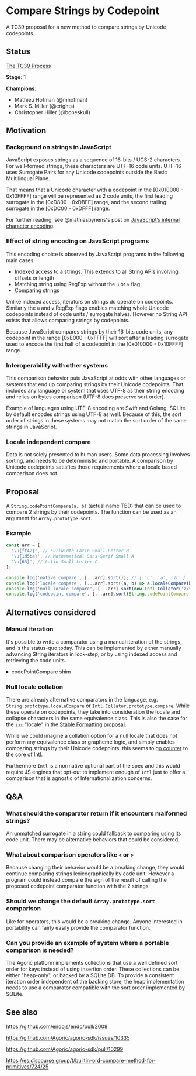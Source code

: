 # Compare Strings by Codepoint

A TC39 proposal for a new method to compare strings by Unicode codepoints.

## Status

[The TC39 Process](https://tc39.es/process-document/)

**Stage**: 1

**Champions**:
- Mathieu Hofman (@mhofman)
- Mark S. Miller (@erights)
- Christopher Hiller (@boneskull)

## Motivation

### Background on strings in JavaScript

JavaScript exposes strings as a sequence of 16-bits / UCS-2 characters. For well-formed strings, these characters are UTF-16 code units. UTF-16 uses Surrogate Pairs for any Unicode codepoints outside the Basic Multilingual Plane.

That means that a Unicode character with a codepoint in the [0x010000 - 0x10FFFF] range will be represented as 2 code units, the first leading surrogate in the [0xD800 - 0xDBFF] range, and the second trailing surrogate in the [0xDC00 - 0xDFFF] range.

For further reading, see @mathiasbynens's post on [JavaScript’s internal character encoding](https://mathiasbynens.be/notes/javascript-encoding).

### Effect of string encoding on JavaScript programs

This encoding choice is observed by JavaScript programs in the following main cases:
- Indexed access to a strings. This extends to all String APIs involving offsets or length
- Matching string using RegExp without the `u` or `v` flag
- Comparing strings

Unlike indexed access, iterators on strings do operate on codepoints. Similarly the `u` and `v` RegExp flags enables matching whole Unicode codepoints instead of code units / surrogate halves. However no String API exists that allows comparing strings by codepoints.

Because JavaScript compares strings by their 16-bits code units, any codepoint in the range [0xE000 - 0xFFFF] will sort after a leading surrogate used to encode the first half of a codepoint in the [0x010000 - 0x10FFFF] range.

### Interoperability with other systems

This comparison behavior puts JavaScript at odds with other languages or systems that end up comparing strings by their Unicode codepoints. That includes any language or system that uses UTF-8 as their string encoding and relies on bytes comparison (UTF-8 does preserve sort order).

Example of languages using UTF-8 encoding are Swift and Golang. SQLite by default encodes strings using UTF-8 as well. Because of this, the sort order of strings in these systems may not match the sort order of the same strings in JavaScript.

### Locale independent compare

Data is not solely presented to human users. Some data processing involves sorting, and needs to be deterministic and portable. A comparison by Unicode codepoints satisfies those requirements where a locale based comparison does not.

## Proposal

A `String.codePointCompare(a, b)` (actual name TBD) that can be used to compare 2 strings by their codepoints. The function can be used as an argument for `Array.prototype.sort`.

### Example

```js
const arr = [
  '\u{ff42}', // Fullwidth Latin Small Letter B
  '\u{1d5ba}', // Mathematical Sans-Serif Small A
  '\u{63}', // Latin Small Letter C
];

console.log('native compare', [...arr].sort()); // [ 'c', '𝖺', 'ｂ' ]
console.log('locale compare', [...arr].sort((a, b) => a.localeCompare(b))); // [ '𝖺', 'ｂ', 'c' ]
console.log('null locale compare', [...arr].sort(new Intl.Collator('zxx').compare)); // [ '𝖺', 'ｂ', 'c' ]
console.log('codepoint compare', [...arr].sort(String.codePointCompare)); // [ 'c', 'ｂ', '𝖺' ]
```

## Alternatives considered

### Manual iteration

It's possible to write a comparator using a manual iteration of the strings, and is the status-quo today. This can be implemented by either manually advancing String iterators in lock-step, or by using indexed access and retrieving the code units.

<details>
  <summary>codePointCompare shim</summary>

```js
function codePointCompare(left, right) {
  const leftIter = left[Symbol.iterator]();
  const rightIter = right[Symbol.iterator]();
  for (;;) {
    const { value: leftChar } = leftIter.next();
    const { value: rightChar } = rightIter.next();
    if (leftChar === undefined && rightChar === undefined) {
      return 0;
    } else if (leftChar === undefined) {
      // left is a prefix of right.
      return -1;
    } else if (rightChar === undefined) {
      // right is a prefix of left.
      return 1;
    }
    const leftCodepoint = leftChar.codePointAt(0);
    const rightCodepoint = rightChar.codePointAt(0);
    if (leftCodepoint < rightCodepoint) return -1;
    if (leftCodepoint > rightCodepoint) return 1;
  }
};
```
</details>

### Null locale collation

There are already alternative comparators in the language, e.g. `String.prototype.localeCompare` or `Intl.Collator.prototype.compare`. While these operate on codepoints, they take into consideration the locale and collapse characters in the same equivalence class. This is also the case for the `zxx` "locale" in the [Stable Formatting proposal](https://github.com/tc39/proposal-stable-formatting).

While we could imagine a collation option for a null locale that does not perform any equivalence class or grapheme logic, and simply enables comparing strings by their Unicode codepoints, this seems to [go counter](https://github.com/tc39/proposal-stable-formatting/issues/13) to the core of Intl.

Furthermore `Intl` is a normative optional part of the spec and this would require JS engines that opt-out to implement enough of `Intl` just to offer a comparison that is agnostic of Internationalization concerns.

## Q&A

### What should the comparator return if it encounters malformed strings?

An unmatched surrogate in a string could fallback to comparing using its code unit. There may be alternative behaviors that could be considered.

### What about comparison operators like `<` or `>`

Because changing their behavior would be a breaking change, they would continue comparing strings lexicographically by code unit. However a program could instead compare the sign of the result of calling the proposed codepoint comparator function with the 2 strings.

### Should we change the default `Array.prototype.sort` comparison

Like for operators, this would be a breaking change. Anyone interested in portability can fairly easily provide the comparator function.

### Can you provide an example of system where a portable comparison is needed?

The Agoric platform implements collections that use a well defined sort order for keys instead of using insertion order. These collections can be either "heap-only", or backed by a SQLite DB. To provide a consistent iteration order independent of the backing store, the heap implementation needs to use a comparator compatible with the sort order implemented by SQLite.

## See also

https://github.com/endojs/endo/pull/2008

https://github.com/Agoric/agoric-sdk/issues/10335

https://github.com/Agoric/agoric-sdk/pull/10299

https://es.discourse.group/t/builtin-ord-compare-method-for-primitives/724/25

